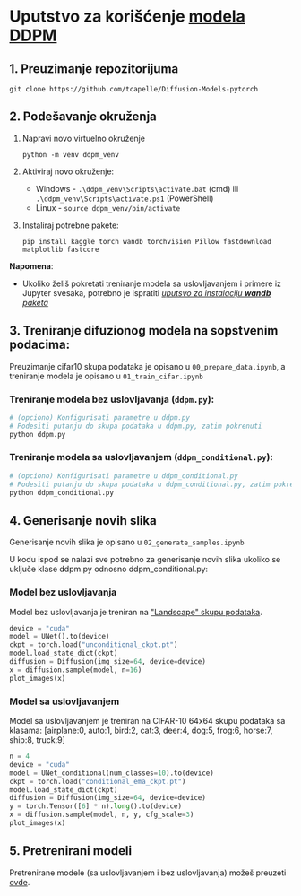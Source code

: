 # Uputstvo za korišćenje [modela DDPM](https://github.com/tcapelle/Diffusion-Models-pytorch)


## 1. Preuzimanje repozitorijuma

`git clone https://github.com/tcapelle/Diffusion-Models-pytorch`

## 2. Podešavanje okruženja

1. Napravi novo virtuelno okruženje

    `python -m venv ddpm_venv`

2. Aktiviraj novo okruženje:

    - Windows - `.\ddpm_venv\Scripts\activate.bat` (cmd) ili `.\ddpm_venv\Scripts\activate.ps1` (PowerShell)
    - Linux - `source ddpm_venv/bin/activate`

3. Instaliraj potrebne pakete:

    `pip install kaggle torch wandb torchvision Pillow fastdownload matplotlib fastcore`

__Napomena__:
- Ukoliko želiš pokretati treniranje modela sa uslovljavanjem i primere iz Jupyter svesaka, potrebno je ispratiti [*uputsvo za instalaciju **wandb** paketa*](https://docs.wandb.ai/quickstart/#:~:text=Create%20an%20account%20and%20install,Python%203%20environment%20using%20pip%20.)

## 3. Treniranje difuzionog modela na sopstvenim podacima:

Preuzimanje cifar10 skupa podataka je opisano u `00_prepare_data.ipynb`, a treniranje modela je opisano u `01_train_cifar.ipynb`

### Treniranje modela bez uslovljavanja (`ddpm.py`):
```bash 
# (opciono) Konfigurisati parametre u ddpm.py
# Podesiti putanju do skupa podataka u ddpm.py, zatim pokrenuti
python ddpm.py
```

### Treniranje modela sa uslovljavanjem (`ddpm_conditional.py`):
```bash
# (opciono) Konfigurisati parametre u ddpm_conditional.py
# Podesiti putanju do skupa podataka u ddpm_conditional.py, zatim pokrenuti
python ddpm_conditional.py
```

## 4. Generisanje novih slika

Generisanje novih slika je opisano u `02_generate_samples.ipynb`

U kodu ispod se nalazi sve potrebno za generisanje novih slika ukoliko se uključe klase ddpm.py odnosno ddpm_conditional.py:

### Model bez uslovljavanja

Model bez uslovljavanja je treniran na ["Landscape" skupu podataka](https://www.kaggle.com/datasets/arnaud58/landscape-pictures). 

```python
device = "cuda"
model = UNet().to(device)
ckpt = torch.load("unconditional_ckpt.pt")
model.load_state_dict(ckpt)
diffusion = Diffusion(img_size=64, device=device)
x = diffusion.sample(model, n=16)
plot_images(x)
```

### Model sa uslovljavanjem
Model sa uslovljavanjem je treniran na CIFAR-10 64x64 skupu podataka sa klasama: [airplane:0, auto:1, bird:2, cat:3, deer:4, dog:5, frog:6, horse:7, ship:8, truck:9]

```python
n = 4
device = "cuda"
model = UNet_conditional(num_classes=10).to(device)
ckpt = torch.load("conditional_ema_ckpt.pt")
model.load_state_dict(ckpt)
diffusion = Diffusion(img_size=64, device=device)
y = torch.Tensor([6] * n).long().to(device)
x = diffusion.sample(model, n, y, cfg_scale=3)
plot_images(x)
```

## 5. Pretrenirani modeli

Pretrenirane modele (sa uslovljavanjem i bez uslovljavanja) možeš preuzeti [ovde](https://drive.google.com/drive/folders/1beUSI-edO98i6J9pDR67BKGCfkzUL5DX?usp=sharing).